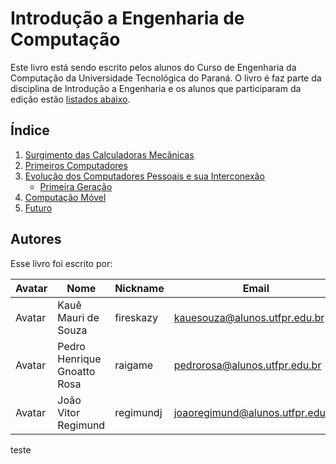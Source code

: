 # Introdução a Engenharia de Computação

Este livro está sendo escrito pelos alunos do Curso de Engenharia da Computação da Universidade Tecnológica do Paraná. O livro é faz parte da disciplina de Introdução a Engenharia e os alunos que participaram da edição estão [listados abaixo](#Autores).

## Índice

1. [Surgimento das Calculadoras Mecânicas](capitulos/surgimento_das_calculadoras_mecanicas.md)
1. [Primeiros Computadores]()
1. [Evolução dos Computadores Pessoais e sua Interconexão]()
    - [Primeira Geração]()
1. [Computação Móvel]()
1. [Futuro]()


## Autores
Esse livro foi escrito por:

| Avatar | Nome | Nickname | Email |
| ------ | ---- | -------- | ----- |
| Avatar | Kauê Mauri de Souza | fireskazy | [kauesouza@alunos.utfpr.edu.br](mailto:kauesouza@alunos.utfpr.edu.br)
| Avatar | Pedro Henrique Gnoatto Rosa | raigame | [pedrorosa@alunos.utfpr.edu.br](mailto:pedrorosa@alunos.utfpr.edu.br)
| Avatar | João Vitor Regimund | regimundj | [joaoregimund@alunos.utfpr.edu.br](mailto:joaoregimund@alunosutfpr.edu.br)

teste